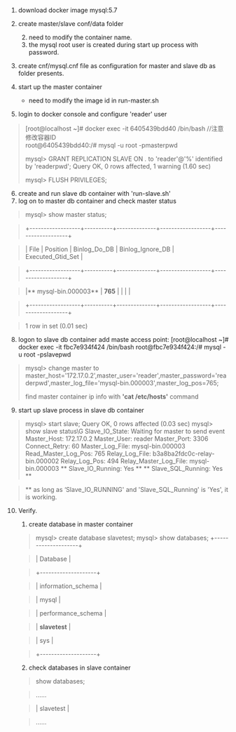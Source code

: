 1. download docker image mysql:5.7
2. create master/slave conf/data folder 

    2. need to modify the container name.
    3. the mysql root user is created during start up process with password.
3. create cnf/mysql.cnf file as configuration for master and slave db as folder presents.
4. start up the master container
    * need to modify the image id in run-master.sh 
5. login to docker console and configure 'reader' user
 > [root@localhost ~]# docker exec -it 6405439bdd40 /bin/bash //注意修改容器ID  
 > root@6405439bdd40:/# mysql -u root -pmasterpwd   
 >  
 > mysql> GRANT REPLICATION SLAVE ON *.* to 'reader'@'%' identified by 'readerpwd'; 
 > Query OK, 0 rows affected, 1 warning (1.60 sec) 
 >   
 > mysql> FLUSH PRIVILEGES; 

6. create and run slave db container with 'run-slave.sh'
7. log on to master db container and check master status
 > mysql> show master status;
 
 >   +------------------+----------+--------------+------------------+-------------------+ 
 
 >  | File             | Position | Binlog_Do_DB | Binlog_Ignore_DB | Executed_Gtid_Set | 
 
 >   +------------------+----------+--------------+------------------+-------------------+ 
 
 >   |** mysql-bin.000003** |     **765** |              |                  |                   | 
 
 >   +------------------+----------+--------------+------------------+-------------------+ 
  
 >   1 row in set (0.01 sec) 

8. logon to slave db container add maste access point:
[root@localhost ~]# docker exec -it fbc7e934f424 /bin/bash
root@fbc7e934f424:/# mysql -u root -pslavepwd
 > mysql> change master to master_host='172.17.0.2',master_user='reader',master_password='readerpwd',master_log_file='mysql-bin.000003',master_log_pos=765; 
 >  
 > find master container ip info with **'cat /etc/hosts'**  command 

9. start up slave process in slave db container
 >mysql> start slave; 
 > Query OK, 0 rows affected (0.03 sec) 
 > mysql> show slave status\G 
 >          Slave_IO_State: Waiting for master to send event 
 >             Master_Host: 172.17.0.2 
 >             Master_User: reader 
 >             Master_Port: 3306 
 >           Connect_Retry: 60 
 >         Master_Log_File: mysql-bin.000003 
 >     Read_Master_Log_Pos: 765 
 >          Relay_Log_File: b3a8ba2fdc0c-relay-bin.000002 
 >           Relay_Log_Pos: 494 
 >   Relay_Master_Log_File: mysql-bin.000003 
 >    **    Slave_IO_Running: Yes ** 
 >    ** Slave_SQL_Running: Yes ** 
 
 >  ** as long as ‘Slave_IO_RUNNING' and 'Slave_SQL_Running' is 'Yes', it is working. 

10. Verify.
    1. create database in master container 
     > mysql> create database slavetest; 
     > mysql> show databases; 
     > +--------------------+ 

     > | Database           | 

     > +--------------------+ 

     > | information_schema | 

     > | mysql              | 

     > | performance_schema | 

     > | **slavetest**          | 

     > | sys                | 

     > +--------------------+ 
 

    2. check databases in slave container
     > show databases; 

     > ...... 


     > | slavetest      | 

     > ......  
 
